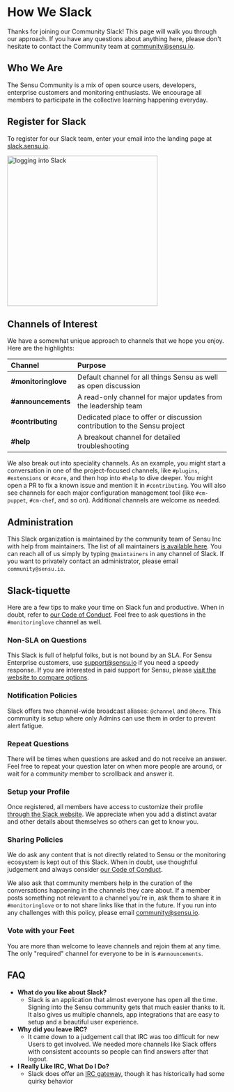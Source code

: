 # How We Slack

Thanks for joining our Community Slack! This page will walk you through our approach. If you have any questions about anything here, please don't hesitate to contact the Community team at [community@sensu.io](mailto:community@sensu.io).

## Who We Are

The Sensu Community is a mix of open source users, developers, enterprise customers and monitoring enthusiasts. We encourage all members to participate in the collective learning happening everyday.

## Register for Slack

To register for our Slack team, enter your email into the landing page at [slack.sensu.io](http://slack.sensu.io).

[<img width="345" alt="logging into Slack" src="https://user-images.githubusercontent.com/1744971/30298337-d5df6e5c-96ff-11e7-924d-8cec16c6c613.png">](http://slack.sensu.io)

## Channels of Interest

We have a somewhat unique approach to channels that we hope you enjoy. Here are the highlights:

| Channel             | Purpose                                                                  |
|:--------------------|:-------------------------------------------------------------------------|
| **#monitoringlove** | Default channel for all things Sensu as well as open discussion          |
| **#announcements**  | A read-only channel for major updates from the leadership team           |
| **#contributing**   | Dedicated place to offer or discussion contribution to the Sensu project |
| **#help**           | A breakout channel for detailed troubleshooting                          |

We also break out into speciality channels. As an example, you might start a conversation in one of the project-focused channels, like `#plugins`, `#extensions` or `#core`, and then hop into `#help` to dive deeper. You might open a PR to fix a known issue and mention it in `#contributing`. You will also see channels for each major configuration management tool (like `#cm-puppet`, `#cm-chef`, and so on). Additional channels are welcome as needed.

## Administration

This Slack organization is maintained by the community team of Sensu Inc with help from maintainers. The list of all maintainers [is available here](README.md). You can reach all of us simply by typing `@maintainers` in any channel of Slack. If you want to privately contact an administrator, please email `community@sensu.io`.

## Slack-tiquette

Here are a few tips to make your time on Slack fun and productive. When in doubt, refer to [our Code of Conduct](https://sensuapp.org/conduct). Feel free to ask questions in the `#monitoringlove` channel as well.

### Non-SLA on Questions

This Slack is full of helpful folks, but is not bound by an SLA. For Sensu Enterprise customers, use [support@sensu.io](mailto:support@sensu.io) if you need a speedy response. If you are interested in paid support for Sensu, please [visit the website to compare options](https://sensuapp.org/support#compare).

### Notification Policies

Slack offers two channel-wide broadcast aliases: `@channel` and `@here`. This community is setup where only Admins can use them in order to prevent alert fatigue.

### Repeat Questions

There will be times when questions are asked and do not receive an answer. Feel free to repeat your question later on when more people are around, or wait for a community member to scrollback and answer it.

### Setup your Profile

Once registered, all members have access to customize their profile [through the Slack
website](https://sensucommunity.slack.com/account/profile). We appreciate when you add a distinct avatar and other details about themselves so others can get to know you.

### Sharing Policies

We do ask any content that is not directly related to Sensu or the monitoring ecosystem is kept out of this Slack. When in doubt, use thoughtful judgement and always consider [our Code of Conduct](https://sensuapp.org/conduct).

We also ask that community members help in the curation of the conversations happening in the channels they care about. If a member posts something not relevant to a channel you're in, ask them to share it in `#monitoringlove` or to not share links like that in the future. If you run into any challenges with this policy, please email [community@sensu.io](mailto:community@sensu.io).

### Vote with your Feet

You are more than welcome to leave channels and rejoin them at any time. The only "required" channel for everyone to be in is `#announcements`.

## FAQ

* **What do you like about Slack?**
  * Slack is an application that almost everyone has open all the time. Signing into the Sensu community gets that much easier thanks to it. It also gives us multiple channels, app integrations that are easy to setup and a beautiful user experience.
* **Why did you leave IRC?**
  * It came down to a judgement call that IRC was too difficult for new Users to get involved. We needed more channels like Slack offers with consistent accounts so people can find answers after that logout.  
* **I Really Like IRC, What Do I Do?**
  * Slack does offer an [IRC gateway](https://get.slack.help/hc/en-us/articles/201727913-Connecting-to-Slack-over-IRC-and-XMPP),
though it has historically had some quirky behavior

